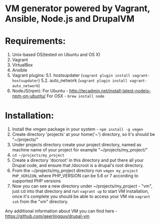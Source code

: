 VM generator powered by Vagrant, Ansible, Node.js and DrupalVM
==============================================================

# Requirements:
1. Unix-based OS(tested on Ubuntu and OS X)
2. Vagrant
3. VirtualBox
4. Ansible
5. Vagrant plugins:
5.1. hostsupdater (`vagrant plugin install vagrant-hostsupdater`)
5.2. auto_network (`vagrant plugin install vagrant-auto_network`)
6. NodeJS(npm):
  For Ubuntu - http://tecadmin.net/install-latest-nodejs-npm-on-ubuntu/
  For OSX - `brew install node`
# Installation:
1. Install the vmgen package in your system - `npm install -g vmgen`
2. Create directory 'projects' at your home('~') directory, so it's should be "~/projects/"
3. Under projects directory create your project directory, named as machine name of your project for example "~/projects/my_project/"
4. `cd ~/projects/my_project`
5. Create a directory 'docroot' in this directory and put there all your Drupal code, and ensure that /docroot is a drupal's root directory.
6. From the ~/projects/my_project directory run `vmgen my_project PHP_VERSION`, where PHP_VERSION can be 5.6 or 7 according to supported PHP versions
7. Now you can see a new directory under ~/projects/my_project - "vm", just cd into that directory and run `vagrant up` to start VM installation, once it's complete you should be able to access your VM via `vagrant ssh` from the "vm" directory.

Any additional information about VM you can find here - https://github.com/geerlingguy/drupal-vm
